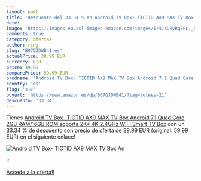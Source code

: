 ```yaml
---
layout: post
title: 'Descuento del 33.34 % en Android TV Box- TICTID AX9 MAX TV Box An'
date: 
image: 'https://images-eu.ssl-images-amazon.com/images/I/41XDkyRq8PL._SL200_.jpg'
comments: true
category: ofertas
author: ring
slug: 'B07GJDWB41-es'
actualPrice: 39.99 EUR
currency: EUR
price: 39.99
comparePrice: 59.99 EUR
prodname: 'Android TV Box- TICTID AX9 MAX TV Box Android 7.1 Quad Core 2GB RAM/16GB ROM soporta 2K* 4K 2.4GHz WiFi Smart TV Box'
country: 'es'
flag: '🇪🇸'
buyurl: 'https://www.amazon.es/dp/B07GJDWB41/?tag=tolees-21'
descuento: '33.34'
---
```


Tienes [Android TV Box- TICTID AX9 MAX TV Box Android 7.1 Quad Core 2GB RAM/16GB ROM soporta 2K* 4K 2.4GHz WiFi Smart TV Box](https://www.amazon.es/dp/B07GJDWB41/?tag=tolees-21) con un 33.34 % de descuento con precio de oferta de 39.99 EUR (original: 59.99 EUR) en el siguiente enlace!

[![Android TV Box- TICTID AX9 MAX TV Box An](https://images-eu.ssl-images-amazon.com/images/I/41XDkyRq8PL._SL200_.jpg)](https://www.amazon.es/dp/B07GJDWB41/?tag=tolees-21)

ℹ️:


[Accede a la oferta!!](https://www.amazon.es/dp/B07GJDWB41/?tag=tolees-21)
